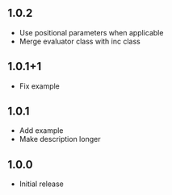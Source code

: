 ## 1.0.2

* Use positional parameters when applicable
* Merge evaluator class with inc class

## 1.0.1+1

* Fix example

## 1.0.1

* Add example
* Make description longer

## 1.0.0

* Initial release
